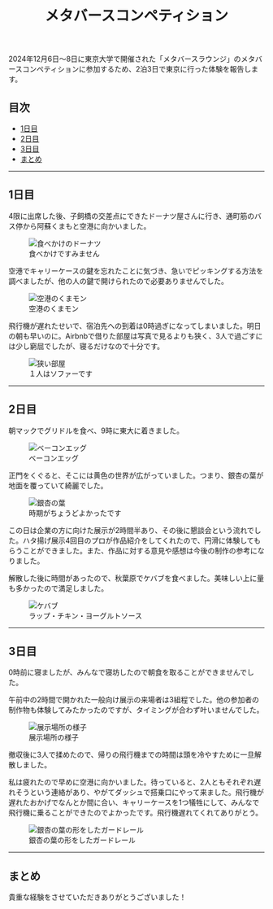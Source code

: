 ﻿---
title: "メタバースコンペティション"

header:
  image: /assets/images/tokyo-u/akamon.jpg
  caption: "東大の赤門"

last_modified_at: 2024-12-11T16:20:02-05:00
categories:
  - Blog
tags:
  - Tokyo
---

2024年12月6日〜8日に東京大学で開催された「メタバースラウンジ」のメタバースコンペティションに参加するため、2泊3日で東京に行った体験を報告します。

## 目次

- [1日目](#1日目)
- [2日目](#2日目)
- [3日目](#3日目)
- [まとめ](#まとめ)

---

## 1日目

4限に出席した後、子飼橋の交差点にできたドーナツ屋さんに行き、通町筋のバス停から阿蘇くまもと空港に向かいました。

<figure style="width: 400px" class="align-center">
  <img src="{{ site.url }}{{ site.baseurl }}/assets/images/tokyo-u/donuts.jpg" alt="食べかけのドーナツ">
  <figcaption>食べかけですみません</figcaption>
</figure>

空港でキャリーケースの鍵を忘れたことに気づき、急いでピッキングする方法を調べましたが、他の人の鍵で開けられたので必要ありませんでした。

<figure style="width: 400px" class="align-center">
  <img src="{{ site.url }}{{ site.baseurl }}/assets/images/tokyo-u/kumamon.png" alt="空港のくまモン">
  <figcaption>空港のくまモン</figcaption>
</figure>

飛行機が遅れたせいで、宿泊先への到着は0時過ぎになってしまいました。明日の朝も早いのに。Airbnbで借りた部屋は写真で見るよりも狭く、3人で過ごすには少し窮屈でしたが、寝るだけなので十分です。

<figure style="width: 400px" class="align-center">
  <img src="{{ site.url }}{{ site.baseurl }}/assets/images/tokyo-u/room.jpeg" alt="狭い部屋">
  <figcaption>１人はソファーです</figcaption>
</figure>

---

## 2日目

朝マックでグリドルを食べ、9時に東大に着きました。

<figure style="width: 400px" class="align-center">
  <img src="{{ site.url }}{{ site.baseurl }}/assets/images/tokyo-u/guridoru.jpg" alt="ベーコンエッグ">
  <figcaption>ベーコンエッグ</figcaption>
</figure>

正門をくぐると、そこには黄色の世界が広がっていました。つまり、銀杏の葉が地面を覆っていて綺麗でした。

<figure style="width: 400px" class="align-center">
  <img src="{{ site.url }}{{ site.baseurl }}/assets/images/tokyo-u/yellow.jpeg" alt="銀杏の葉">
  <figcaption>時期がちょうどよかったです</figcaption>
</figure>

この日は企業の方に向けた展示が2時間半あり、その後に懇談会という流れでした。ハタ揚げ展示4回目のプロが作品紹介をしてくれたので、円滑に体験してもらうことができました。また、作品に対する意見や感想は今後の制作の参考になりました。

解散した後に時間があったので、秋葉原でケバブを食べました。美味しい上に量も多かったので満足しました。

<figure style="width: 400px" class="align-center">
  <img src="{{ site.url }}{{ site.baseurl }}/assets/images/tokyo-u/kebabu.jpg" alt="ケバブ">
  <figcaption>ラップ・チキン・ヨーグルトソース</figcaption>
</figure>

---

## 3日目

0時前に寝ましたが、みんなで寝坊したので朝食を取ることができませんでした。

午前中の2時間で開かれた一般向け展示の来場者は3組程でした。他の参加者の制作物も体験してみたかったのですが、タイミングが合わず叶いませんでした。

<figure style="width: 400px" class="align-center">
  <img src="{{ site.url }}{{ site.baseurl }}/assets/images/tokyo-u/ready.jpg" alt="展示場所の様子">
  <figcaption>展示場所の様子</figcaption>
</figure>

撤収後に3人で揉めたので、帰りの飛行機までの時間は頭を冷やすために一旦解散しました。

私は疲れたので早めに空港に向かいました。待っていると、2人ともそれぞれ遅れそうという連絡があり、やがてダッシュで搭乗口にやって来ました。飛行機が遅れたおかげでなんとか間に合い、キャリーケースを1つ犠牲にして、みんなで飛行機に乗ることができたのでよかったです。飛行機遅れてくれてありがとう。

<figure style="width: 400px" class="align-center">
  <img src="{{ site.url }}{{ site.baseurl }}/assets/images/tokyo-u/guard.jpg" alt="銀杏の葉の形をしたガードレール">
  <figcaption>銀杏の葉の形をしたガードレール</figcaption>
</figure>

---

## まとめ

貴重な経験をさせていただきありがとうございました！
